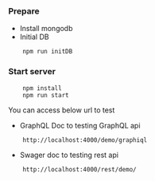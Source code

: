 ### Prepare
- Install mongodb
- Initial DB
```
    npm run initDB
```

### Start server
```angular2html
    npm install
    npm run start
```

You can access below url to test
- GraphQL Doc to testing GraphQL api
```angular2html
    http://localhost:4000/demo/graphiql
```
- Swager doc to testing rest api
```angular2html
    http://localhost:4000/rest/demo/
```